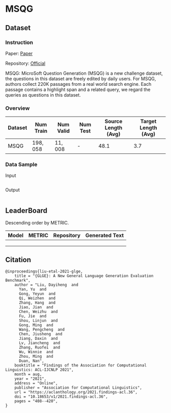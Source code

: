 # MSQG

## Dataset

### Instruction

Paper: [Paper](https://arxiv.org/abs/2011.11928)

Repository: [Official](https://github.com/microsoft/glge)

MSQG: MicroSoft Question Generation (MSQG) is a new challenge dataset, the questions in this dataset are freely edited by daily users. For MSQG, authors collect 220K passages from a real world search engine. Each passage contains a highlight span and a related query, we regard the queries as questions in this dataset.

### Overview

| Dataset | Num Train | Num Valid | Num Test | Source Length (Avg) | Target Length (Avg) |
| ------- | --------- | --------- | -------- | ------------------- | ------------------- |
| MSQG    | $198,058$ | $11,008$  | -        | $48.1$              | $3.7$               |

### Data Sample

Input

```

```

Output

```

```

## LeaderBoard

Descending order by METRIC.

| Model | METRIC | Repository | Generated Text |
| ----- | ------ | ---------- | -------------- |
|       |        |            |                |
|       |        |            |                |
|       |        |            |                |

## Citation

```
@inproceedings{liu-etal-2021-glge,
    title = "{GLGE}: A New General Language Generation Evaluation Benchmark",
    author = "Liu, Dayiheng  and
      Yan, Yu  and
      Gong, Yeyun  and
      Qi, Weizhen  and
      Zhang, Hang  and
      Jiao, Jian  and
      Chen, Weizhu  and
      Fu, Jie  and
      Shou, Linjun  and
      Gong, Ming  and
      Wang, Pengcheng  and
      Chen, Jiusheng  and
      Jiang, Daxin  and
      Lv, Jiancheng  and
      Zhang, Ruofei  and
      Wu, Winnie  and
      Zhou, Ming  and
      Duan, Nan",
    booktitle = "Findings of the Association for Computational Linguistics: ACL-IJCNLP 2021",
    month = aug,
    year = "2021",
    address = "Online",
    publisher = "Association for Computational Linguistics",
    url = "https://aclanthology.org/2021.findings-acl.36",
    doi = "10.18653/v1/2021.findings-acl.36",
    pages = "408--420",
}
```

 